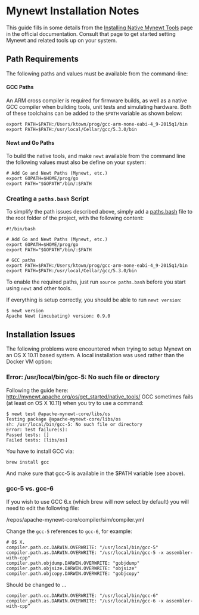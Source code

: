 # Mynewt Installation Notes

This guide fills in some details from the
[Installing Native Mynewt Tools](http://mynewt.apache.org/os/get_started/native_tools/)
page in the official documentation. Consult that page to get started setting
Mynewt and related tools up on your system.

## Path Requirements

The following paths and values must be available from the command-line:

#### GCC Paths

An ARM cross compiler is required for firmware builds, as well as a native
GCC compiler when building tools, unit tests and simulating hardware. Both
of these toolchains can be added to the `$PATH` variable as shown below:

```
export PATH=$PATH:/Users/ktown/prog/gcc-arm-none-eabi-4_9-2015q1/bin
export PATH=$PATH:/usr/local/Cellar/gcc/5.3.0/bin
```

#### Newt and Go Paths

To build the native tools, and make `newt` available from the command
line the following values must also be define on your system:

```
# Add Go and Newt Paths (Mynewt, etc.)
export GOPATH=$HOME/prog/go
export PATH="$GOPATH"/bin/:$PATH
```

### Creating a `paths.bash` Script

To simplify the path issues described above, simply add a
[paths.bash](https://github.com/adafruit/Adafruit_Mynewt/blob/master/paths.bash)
file to the root folder of the project, with the following content:

```
#!/bin/bash

# Add Go and Newt Paths (Mynewt, etc.)
export GOPATH=$HOME/prog/go
export PATH="$GOPATH"/bin/:$PATH

# GCC paths
export PATH=$PATH:/Users/ktown/prog/gcc-arm-none-eabi-4_9-2015q1/bin
export PATH=$PATH:/usr/local/Cellar/gcc/5.3.0/bin
```

To enable the required paths, just run `source paths.bash` before you start
using `newt` and other tools.

If everything is setup correctly, you should be able to run `newt version`:

```
$ newt version
Apache Newt (incubating) version: 0.9.0
```

## Installation Issues

The following problems were encountered when trying to setup Mynewt on an OS X
10.11 based system. A local installation was used rather than the Docker VM
option:

### Error: /usr/local/bin/gcc-5: No such file or directory

Following the guide here: http://mynewt.apache.org/os/get_started/native_tools/
GCC sometimes fails (at least on OS X 10.11) when you try to use a command:

```
$ newt test @apache-mynewt-core/libs/os
Testing package @apache-mynewt-core/libs/os
sh: /usr/local/bin/gcc-5: No such file or directory
Error: Test failure(s):
Passed tests: []
Failed tests: [libs/os]
```

You have to install GCC via:

```
brew install gcc
```

And make sure that gcc-5 is available in the $PATH variable (see above).

### gcc-5 vs. gcc-6

If you wish to use GCC 6.x (which brew will now select by default) you will
need to edit the following file:

<mynewt-src-directory>/repos/apache-mynewt-core/compiler/sim/compiler.yml

Change the `gcc-5` references to `gcc-6`, for example:

```
# OS X.
compiler.path.cc.DARWIN.OVERWRITE: "/usr/local/bin/gcc-5"
compiler.path.as.DARWIN.OVERWRITE: "/usr/local/bin/gcc-5 -x assembler-with-cpp"
compiler.path.objdump.DARWIN.OVERWRITE: "gobjdump"
compiler.path.objsize.DARWIN.OVERWRITE: "objsize"
compiler.path.objcopy.DARWIN.OVERWRITE: "gobjcopy"
```

Should be changed to ...

```
compiler.path.cc.DARWIN.OVERWRITE: "/usr/local/bin/gcc-6"
compiler.path.as.DARWIN.OVERWRITE: "/usr/local/bin/gcc-6 -x assembler-with-cpp”
```
